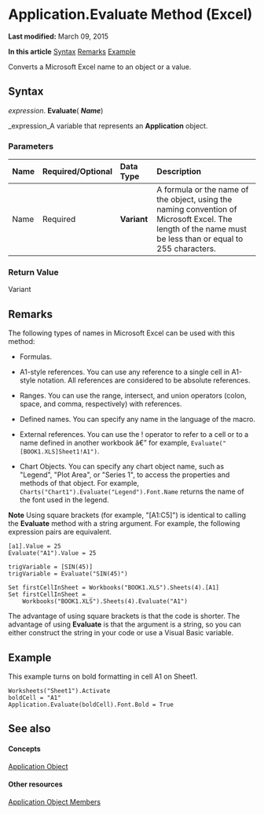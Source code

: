 
# Application.Evaluate Method (Excel)

 **Last modified:** March 09, 2015

 **In this article**
 [Syntax](#sectionSection0)
 [Remarks](#sectionSection1)
 [Example](#sectionSection2)


Converts a Microsoft Excel name to an object or a value.


## Syntax
<a name="sectionSection0"> </a>

 _expression_. **Evaluate**( **_Name_**)

 _expression_A variable that represents an  **Application** object.


### Parameters



|**Name**|**Required/Optional**|**Data Type**|**Description**|
|:-----|:-----|:-----|:-----|
|Name|Required| **Variant**|A formula or the name of the object, using the naming convention of Microsoft Excel. The length of the name must be less than or equal to 255 characters.|

### Return Value

Variant


## Remarks
<a name="sectionSection1"> </a>

The following types of names in Microsoft Excel can be used with this method:


- Formulas.
    
- A1-style references. You can use any reference to a single cell in A1-style notation. All references are considered to be absolute references.
    
- Ranges. You can use the range, intersect, and union operators (colon, space, and comma, respectively) with references.
    
- Defined names. You can specify any name in the language of the macro.
    
- External references. You can use the ! operator to refer to a cell or to a name defined in another workbook â€” for example,  `Evaluate("[BOOK1.XLS]Sheet1!A1")`.
    
- Chart Objects. You can specify any chart object name, such as "Legend", "Plot Area", or "Series 1", to access the properties and methods of that object. For example,  `Charts("Chart1").Evaluate("Legend").Font.Name` returns the name of the font used in the legend.
    

 **Note**  Using square brackets (for example, "[A1:C5]") is identical to calling the  **Evaluate** method with a string argument. For example, the following expression pairs are equivalent.


```
[a1].Value = 25 
Evaluate("A1").Value = 25 
 
trigVariable = [SIN(45)] 
trigVariable = Evaluate("SIN(45)") 
 
Set firstCellInSheet = Workbooks("BOOK1.XLS").Sheets(4).[A1] 
Set firstCellInSheet = _ 
    Workbooks("BOOK1.XLS").Sheets(4).Evaluate("A1")

```

The advantage of using square brackets is that the code is shorter. The advantage of using  **Evaluate** is that the argument is a string, so you can either construct the string in your code or use a Visual Basic variable.


## Example
<a name="sectionSection2"> </a>

This example turns on bold formatting in cell A1 on Sheet1.


```
Worksheets("Sheet1").Activate 
boldCell = "A1" 
Application.Evaluate(boldCell).Font.Bold = True
```


## See also
<a name="sectionSection2"> </a>


#### Concepts


 [Application Object](19b73597-5cf9-4f56-8227-b5211f657f6f.md)
#### Other resources


 [Application Object Members](4cb9ca42-8d07-cc9c-2d80-4eb9a5921e1e.md)
